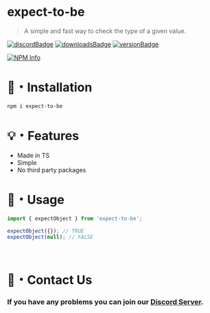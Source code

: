 # expect-to-be
> A simple and fast way to check the type of a given value. 

[![discordBadge](https://img.shields.io/badge/Chat-Click%20here-7289d9?style=for-the-badge&logo=discord)](https://discord.gg/ZVERh35)
[![downloadsBadge](https://img.shields.io/npm/dt/expect-to-be?style=for-the-badge)](https://npmjs.com/expect-to-be)
[![versionBadge](https://img.shields.io/npm/v/expect-to-be?style=for-the-badge)](https://npmjs.com/expect-to-be)

<div align="left">
  <p>
    <a href="https://nodei.co/npm/expect-to-be
/"><img src="https://nodei.co/npm/expect-to-be.png?downloads=true&stars=true" alt="NPM Info" /></a>
  </p>
</div>

# 📂・Installation
```powershell
npm i expect-to-be
```
# 💡・Features
- Made in TS
- Simple
- No third party packages
# 📃・Usage
```js
import { expectObject } from 'expect-to-be';

expectObject({}); // TRUE
expectObject(null); // FALSE
```
<br>

# 👥・Contact Us

### If you have any problems you can join our [Discord Server](https://discord.gg/ZVERh35).

<br>
